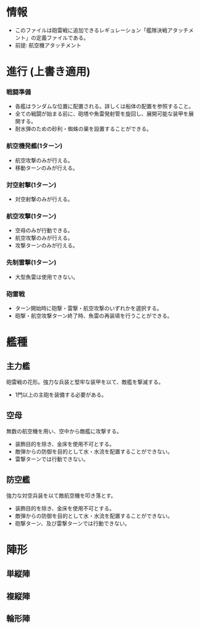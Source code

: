 # 情報
- このファイルは砲雷戦に追加できるレギュレーション「艦隊決戦アタッチメント」の定義ファイルである。
- 前提: 航空機アタッチメント
# 進行 (上書き適用)
### 戦闘準備
- 各艦はランダムな位置に配置される。詳しくは船体の配置を参照すること。
- 全ての戦闘が始まる前に、砲塔や魚雷発射管を旋回し、展開可能な装甲を展開する。
- 耐水弾のための砂利・蜘蛛の巣を設置することができる。
### 航空機発艦(1ターン)
- 航空攻撃のみが行える。
- 移動ターンのみが行える。
### 対空射撃(1ターン)
- 対空射撃のみが行える。
### 航空攻撃(1ターン)
- 空母のみが行動できる。
- 航空攻撃のみが行える。
- 攻撃ターンのみが行える。
### 先制雷撃(1ターン)
- 大型魚雷は使用できない。
### 砲雷戦
- ターン開始時に砲撃・雷撃・航空攻撃のいずれかを選択する。
- 砲撃・航空攻撃ターン終了時、魚雷の再装填を行うことができる。

# 艦種
## 主力艦
砲雷戦の花形。強力な兵装と堅牢な装甲を以て、敵艦を撃滅する。
- 1門以上の主砲を装備する必要がある。
## 空母
無数の航空機を用い、空中から敵艦に攻撃する。
- 装飾目的を除き、金床を使用不可とする。
- 敵弾からの防御を目的として水・水流を配置することができない。
- 雷撃ターンでは行動できない。
## 防空艦
強力な対空兵装を以て敵航空機を叩き落とす。
- 装飾目的を除き、金床を使用不可とする。
- 敵弾からの防御を目的として水・水流を配置することができない。
- 砲撃ターン、及び雷撃ターンでは行動できない。

# 陣形
## 単縦陣
## 複縦陣
## 輪形陣

